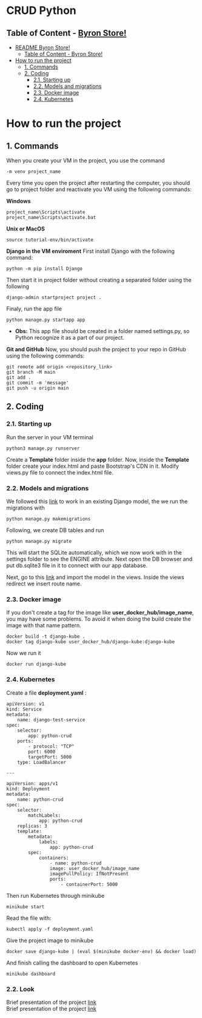 # CRUD Python




## Table of Content - [Byron Store!](#welcome-to-byron-store)
- [README Byron Store!](#readme-byron-store)
	- [Table of Content - Byron Store!](#table-of-content---byron-store)
- [How to run the project](#how-to-run-the-project)
	- [1. Commands](#1-commands)
	- [2. Coding](#2-coding)
		- [2.1. Starting up](#21-starting-up)
		- [2.2. Models and migrations](#22-models-and-migrations)
		- [2.3. Docker image](#23-docker-image)
		- [2.4. Kubernetes](#24-kubernetes)



# How to run the project
## 1. Commands
When you create your VM in the project, you use the command 
```
-m venv project_name
```

Every time you open the project after restarting the computer, you should go to project folder and reactivate you VM using the following commands:

**Windows**
```
project_name\Scripts\activate    
project_name\Scripts\activate.bat
```

**Unix or MacOS**
```
source tutorial-env/bin/activate
```

**Django in the VM enviroment**
First install Django with the following command:
```
python -m pip install Django
```

Then start it in project folder without creating a separated folder using the following
```
django-admin startproject project .
```

Finaly, run the app file 
```
python manage.py startapp app
```

- **Obs:** This app file should be created in a folder named settings.py, so Python recognize it as a part of our project.

**Git and GitHub**
Now, you should push the project to your repo in GitHub using the following commands:
```
git remote add origin <repository_link>
git branch -M main
git add .
git commit -m 'message'
git push -u origin main
```

## 2. Coding
### 2.1. Starting up
Run the server in your VM terminal
```
python3 manage.py runserver
```

Create a **Template** folder inside the **app** folder. Now, inside the **Template** folder create your index.html and paste Bootstrap's CDN in it.
Modify views.py file to connect the index.html file.

### 2.2. Models and migrations
We followed this [link](https://docs.djangoproject.com/en/3.2/topics/db/models/#field-types) to work in an existing Django model, the we run the migrations with
```
python manage.py makemigrations
```

Following, we create DB tables and run
```
python manage.py migrate
```
This will start the SQLite automatically, which we now work with in the settings folder to see the ENGINE attribute. Next open the DB browser and put db.sqlite3 file in it to connect with our app database.

Next, go to this [link](https://docs.djangoproject.com/en/3.2/topics/forms/modelforms/) and import the model in the views.
Inside the views redirect we insert route name.


### 2.3. Docker image
If you don't create a tag for the image like **user_docker_hub/image_name**, you may have some problems. To avoid it when doing the build create the image with that name pattern.
```
docker build -t django-kube .
docker tag django-kube user_docker_hub/django-kube:django-kube
```

Now we run it
```
docker run django-kube
```


### 2.4. Kubernetes
Create a file **deployment.yaml** :
```
apiVersion: v1 
kind: Service 
metadata: 
	name: django-test-service 
spec: 
	selector: 
		app: python-crud 
	ports: 
		- protocol: "TCP" 
		port: 6000 
		targetPort: 5000 
	type: LoadBalancer

--- 

apiVersion: apps/v1 
kind: Deployment 
metadata: 
	name: python-crud 
spec: 
	selector: 
		matchLabels: 
			app: python-crud 
	replicas: 3 
	template: 
		metadata: 
			labels: 
				app: python-crud 
		spec: 
			containers: 
				- name: python-crud 
				image: user_docker_hub/image_name 
				imagePullPolicy: IfNotPresent 
				ports: 
					- containerPort: 5000
```

Then run Kubernetes through minikube
```
minikube start
```

Read the file with:
```
kubectl apply -f deployment.yaml
```

Give the project image to minikube
```
docker save django-kube | (eval $(minikube docker-env) && docker load)
```

And finish calling the dashboard to open Kubernetes
```
minikube dashboard
```

### 2.2. Look
Brief presentation of the project [link](https://youtu.be/E-Wjp_wmb1Q)  
Brief presentation of the project [link](https://youtu.be/LsBZbab7L-M)
```


